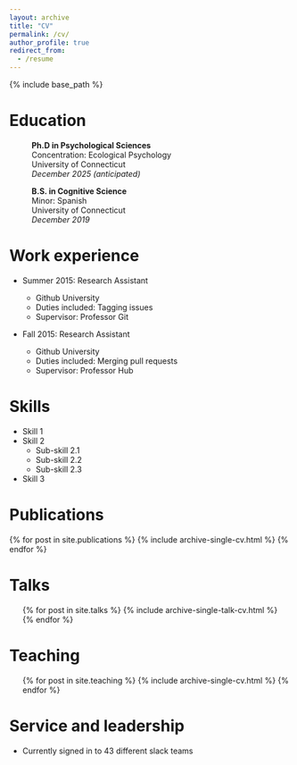 ```yaml
---
layout: archive
title: "CV"
permalink: /cv/
author_profile: true
redirect_from:
  - /resume
---
```


{% include base_path %}

Education
===

<p style="margin-left: 40px">
<b>Ph.D in Psychological Sciences</b>
<br>Concentration: Ecological Psychology
<br>University of Connecticut
<br><i>December 2025 (anticipated)</i></p>  

<p style="margin-left: 40px">
<b>B.S. in Cognitive Science</b>
<br>Minor: Spanish  
<br>University of Connecticut  
<br><i>December 2019</i></p>   

Work experience
=====
* Summer 2015: Research Assistant
  * Github University
  * Duties included: Tagging issues
  * Supervisor: Professor Git

* Fall 2015: Research Assistant
  * Github University
  * Duties included: Merging pull requests
  * Supervisor: Professor Hub
  
Skills
=====
* Skill 1
* Skill 2
  * Sub-skill 2.1
  * Sub-skill 2.2
  * Sub-skill 2.3
* Skill 3

Publications
=====
  {% for post in site.publications %}
    {% include archive-single-cv.html %}
  {% endfor %}
  
Talks
=====
  <ul>{% for post in site.talks %}
    {% include archive-single-talk-cv.html %}
  {% endfor %}</ul>
  
Teaching
=====
  <ul>{% for post in site.teaching %}
    {% include archive-single-cv.html %}
  {% endfor %}</ul>
  
Service and leadership
=====
* Currently signed in to 43 different slack teams
